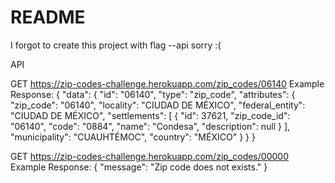 # README

I forgot to create this project with flag --api sorry :(

API

GET https://zip-codes-challenge.herokuapp.com/zip_codes/06140
Example Response:
{
    "data": {
        "id": "06140",
        "type": "zip_code",
        "attributes": {
            "zip_code": "06140",
            "locality": "CIUDAD DE MÉXICO",
            "federal_entity": "CIUDAD DE MÉXICO",
            "settlements": [
                {
                    "id": 37621,
                    "zip_code_id": "06140",
                    "code": "0884",
                    "name": "Condesa",
                    "description": null
                }
            ],
            "municipality": "CUAUHTÉMOC",
            "country": "MÉXICO"
        }
    }
}

GET https://zip-codes-challenge.herokuapp.com/zip_codes/00000
Example Response:
{
    "message": "Zip code does not exists."
}